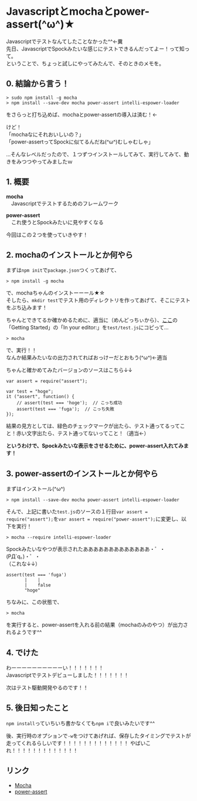 # Javascriptとmochaとpower-assert(^ω^)★

Javascriptでテストなんてしたことなかった^^←糞  
先日、JavascriptでSpockみたいな感じにテストできるんだってよー！って知って。  
ということで、ちょっと試しにやってみたんで、そのときのメモを。


## 0. 結論から言う！

```
> sudo npm install -g mocha
> npm install --save-dev mocha power-assert intelli-espower-loader
```

をさらっと打ち込めば、mochaとpower-assertの導入は済む！←  

けど！  
「mochaなにそれおいしいの？」  
「power-assertってSpockに似てるんだね(^ω^)むしゃむしゃ」  

…そんなレベルだったので、１つずつインストールしてみて、実行してみて、動きをみつつやってみましたｗ


## 1. 概要

**mocha**  
　Javascriptでテストするためのフレームワーク

**power-assert**  
　これ使うとSpockみたいに見やすくなる

今回はこの２つを使っていきやす！


## 2. mochaのインストールとか何やら

まずは`npm init`で`package.json`つくってあげて、

```
> npm install -g mocha
```

で、mochaちゃんのインストーーール★☆  
そしたら、`mkdir test`でテスト用のディレクトリを作ってあげて、そこにテストをぶち込みます！

ちゃんとできてるか確かめるために、適当に（めんどっちぃから）、[ここ](http://mochajs.org/)の「Getting Started」の「In your editor:」を`test/test.js`にコピって…

```
> mocha
```

で、実行！！  
なんか結果みたいなの出力されてればおっけーだとおもう(^ω^)←適当

ちゃんと確かめてみたバージョンのソースはこちら↓↓

```
var assert = require("assert");

var test = "hoge";
it ("assert", function() {
    // assert(test === 'hoge');  // こっち成功
    assert(test === 'fuga');  // こっち失敗
});
```

結果の見方としては、緑色のチェックマークが出たら、テスト通ってるってこと！赤い文字出たら、テスト通ってないってこと！（適当←）

**というわけで、Spockみたいな表示をさせるために、power-assert入れてみます！**


## 3. power-assertのインストールとか何やら

まずはインストール(^ω^)

```text
> npm install --save-dev mocha power-assert intelli-espower-loader
```

そんで、上記に書いた`test.js`のソースの１行目`var assert = require("assert");`を`var assert = require("power-assert");`に変更し、以下を実行！

```
> mocha --require intelli-espower-loader
```

Spockみたいなやつが表示されたあああああああああああああ・゜・(PД`q｡)・゜・  
（これな↓↓）

```
assert(test === 'fuga')
       |    |
       |    false
       "hoge"
```

ちなみに、この状態で、

```
> mocha
```

を実行すると、power-assertを入れる前の結果（mochaのみのやつ）が出力されるようです^^


## 4. でけた

わーーーーーーーーーーい！！！！！！！  
Javascriptでテストデビューしました！！！！！！！

次はテスト駆動開発やるのです！！


## 5. 後日知ったこと

`npm install`っていちいち書かなくても`npm i`で良いみたいです^^

後、実行時のオプションで`-w`をつけてあげれば、保存したタイミングでテストが走ってくれるらしいです！！！！！！！！！！！！！
やばいこれ！！！！！！！！！！！！！


## リンク

* [Mocha](http://mochajs.org/)
* [power-assert](https://github.com/power-assert-js/power-assert)
